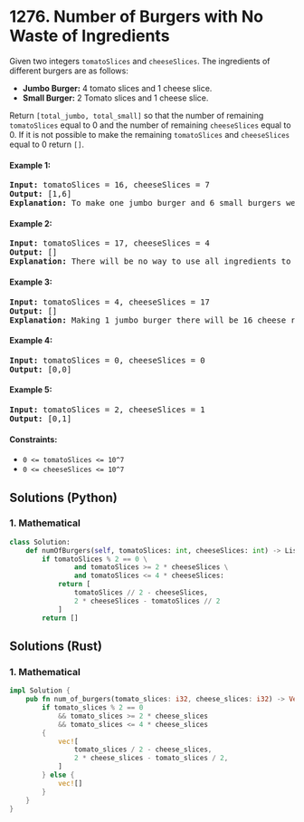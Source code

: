 # 1276. Number of Burgers with No Waste of Ingredients
Given two integers `tomatoSlices` and `cheeseSlices`. The ingredients of different burgers are as follows:
* **Jumbo Burger:** 4 tomato slices and 1 cheese slice.
* **Small Burger:** 2 Tomato slices and 1 cheese slice.

Return `[total_jumbo, total_small]` so that the number of remaining `tomatoSlices` equal to 0 and the number of remaining `cheeseSlices` equal to 0. If it is not possible to make the remaining `tomatoSlices` and `cheeseSlices` equal to 0 return `[]`.

#### Example 1:
<pre>
<strong>Input:</strong> tomatoSlices = 16, cheeseSlices = 7
<strong>Output:</strong> [1,6]
<strong>Explanation:</strong> To make one jumbo burger and 6 small burgers we need 4*1 + 2*6 = 16 tomato and 1 + 6 = 7 cheese. There will be no remaining ingredients.
</pre>

#### Example 2:
<pre>
<strong>Input:</strong> tomatoSlices = 17, cheeseSlices = 4
<strong>Output:</strong> []
<strong>Explanation:</strong> There will be no way to use all ingredients to make small and jumbo burgers.
</pre>

#### Example 3:
<pre>
<strong>Input:</strong> tomatoSlices = 4, cheeseSlices = 17
<strong>Output:</strong> []
<strong>Explanation:</strong> Making 1 jumbo burger there will be 16 cheese remaining and making 2 small burgers there will be 15 cheese remaining.
</pre>

#### Example 4:
<pre>
<strong>Input:</strong> tomatoSlices = 0, cheeseSlices = 0
<strong>Output:</strong> [0,0]
</pre>

#### Example 5:
<pre>
<strong>Input:</strong> tomatoSlices = 2, cheeseSlices = 1
<strong>Output:</strong> [0,1]
</pre>

#### Constraints:
* `0 <= tomatoSlices <= 10^7`
* `0 <= cheeseSlices <= 10^7`

## Solutions (Python)

### 1. Mathematical
```Python
class Solution:
    def numOfBurgers(self, tomatoSlices: int, cheeseSlices: int) -> List[int]:
        if tomatoSlices % 2 == 0 \
                and tomatoSlices >= 2 * cheeseSlices \
                and tomatoSlices <= 4 * cheeseSlices:
            return [
                tomatoSlices // 2 - cheeseSlices,
                2 * cheeseSlices - tomatoSlices // 2
            ]
        return []
```

## Solutions (Rust)

### 1. Mathematical
```Rust
impl Solution {
    pub fn num_of_burgers(tomato_slices: i32, cheese_slices: i32) -> Vec<i32> {
        if tomato_slices % 2 == 0
            && tomato_slices >= 2 * cheese_slices
            && tomato_slices <= 4 * cheese_slices
        {
            vec![
                tomato_slices / 2 - cheese_slices,
                2 * cheese_slices - tomato_slices / 2,
            ]
        } else {
            vec![]
        }
    }
}
```
